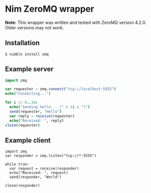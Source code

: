 # Nim ZeroMQ wrapper

**Note:** This wrapper was written and tested with ZeroMQ version 4.2.0. Older
versions may not work.

## Installation

```
$ nimble install zmq
```

## Example server
```nim
import zmq

var requester = zmq.connect("tcp://localhost:5555")
echo("Connecting...")

for i in 0..10:
  echo("Sending hello... (" & $i & ")")
  send(requester, "Hello")
  var reply = receive(requester)
  echo("Received: ", reply)
close(requester)
```

## Example client
```
import zmq
var responder = zmq.listen("tcp://*:5555")

while true:
  var request = receive(responder)
  echo("Received: ", request)
  send(responder, "World")

close(responder)
```

